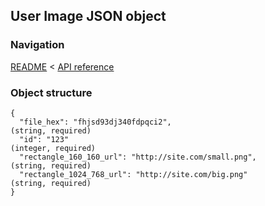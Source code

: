 ## User Image JSON object

### Navigation
[README](../../README.md)
<
[API reference](../api_reference.md)

### Object structure
```
{
  "file_hex": "fhjsd93dj340fdpqci2",                                            (string, required)
  "id": "123"                                                                   (integer, required)
  "rectangle_160_160_url": "http://site.com/small.png",                         (string, required)
  "rectangle_1024_768_url": "http://site.com/big.png"                           (string, required)
}
```
